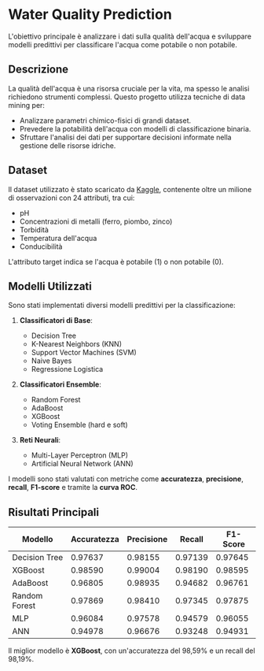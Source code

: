 # Water Quality Prediction

L'obiettivo principale è analizzare i dati sulla qualità dell'acqua e sviluppare modelli predittivi per classificare l'acqua come potabile o non potabile.

## Descrizione

La qualità dell'acqua è una risorsa cruciale per la vita, ma spesso le analisi richiedono strumenti complessi. Questo progetto utilizza tecniche di data mining per:
- Analizzare parametri chimico-fisici di grandi dataset.
- Prevedere la potabilità dell'acqua con modelli di classificazione binaria.
- Sfruttare l'analisi dei dati per supportare decisioni informate nella gestione delle risorse idriche.

## Dataset

Il dataset utilizzato è stato scaricato da [Kaggle](https://www.kaggle.com/), contenente oltre un milione di osservazioni con 24 attributi, tra cui:
- pH
- Concentrazioni di metalli (ferro, piombo, zinco)
- Torbidità
- Temperatura dell'acqua
- Conducibilità

L'attributo target indica se l'acqua è potabile (1) o non potabile (0).

## Modelli Utilizzati

Sono stati implementati diversi modelli predittivi per la classificazione:
1. **Classificatori di Base**:
   - Decision Tree
   - K-Nearest Neighbors (KNN)
   - Support Vector Machines (SVM)
   - Naive Bayes
   - Regressione Logistica

2. **Classificatori Ensemble**:
   - Random Forest
   - AdaBoost
   - XGBoost
   - Voting Ensemble (hard e soft)

3. **Reti Neurali**:
   - Multi-Layer Perceptron (MLP)
   - Artificial Neural Network (ANN)

I modelli sono stati valutati con metriche come **accuratezza**, **precisione**, **recall**, **F1-score** e tramite la **curva ROC**.

## Risultati Principali

| Modello              | Accuratezza | Precisione | Recall  | F1-Score |
|----------------------|-------------|------------|---------|----------|
| Decision Tree        | 0.97637     | 0.98155    | 0.97139 | 0.97645  |
| XGBoost              | 0.98590     | 0.99004    | 0.98190 | 0.98595  |
| AdaBoost             | 0.96805     | 0.98935    | 0.94682 | 0.96761  |
| Random Forest        | 0.97869     | 0.98410    | 0.97345 | 0.97875  |
| MLP                  | 0.96084     | 0.97578    | 0.94579 | 0.96055  |
| ANN                  | 0.94978     | 0.96676    | 0.93248 | 0.94931  |

Il miglior modello è **XGBoost**, con un'accuratezza del 98,59% e un recall del 98,19%.
